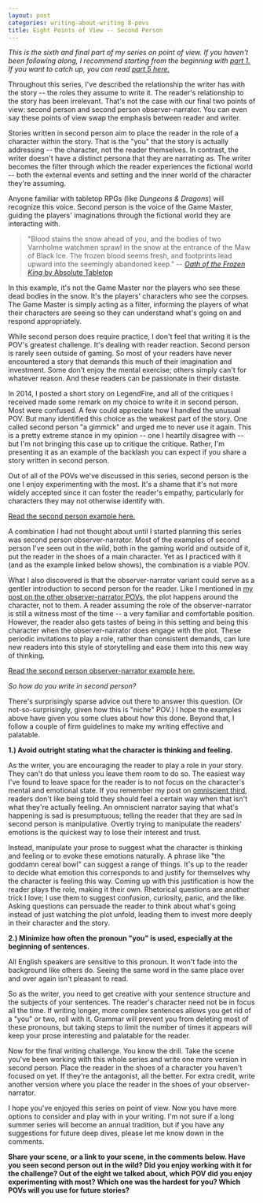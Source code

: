 ```yaml
---
layout: post
categories: writing-about-writing 8-povs
title: Eight Points of View -- Second Person
---
```


*This is the sixth and final part of my series on point of view. If you haven't been following along, I recommend starting from the beginning with [part 1.](https://apprenticewordsmith.com//2018/06/08/pov-intro/) If you want to catch up, you can read [part 5 here.](https://apprenticewordsmith.com//2018/08/10/pov-objective-third/)*

Throughout this series, I've described the relationship the writer has with the story -- the roles they assume to write it. The reader's relationship to the story has been irrelevant. That's not the case with our final two points of view: second person and second person observer-narrator. You can even say these points of view swap the emphasis between reader and writer.

<!--excerpt-->

Stories written in second person aim to place the reader in the role of a character within the story. That is the "you" that the story is actually addressing -- the character, not the reader themselves. In contrast, the writer doesn't have a distinct persona that they are narrating as. The writer becomes the filter through which the reader experiences the fictional world -- both the external events and setting and the inner world of the character they're assuming.

Anyone familiar with tabletop RPGs (like *Dungeons & Dragons*) will recognize this voice. Second person is the voice of the Game Master, guiding the players' imaginations through the fictional world they are interacting with.

>"Blood stains the snow ahead of you, and the bodies of two Varnholme watchmen sprawl in the snow at the entrance of the Maw of Black Ice. The frozen blood seems fresh, and footprints lead upward into the seemingly abandoned keep." -- [*Oath of the Frozen King* by Absolute Tabletop](https://absolutetabletop.com/oath-of-the-frozen-king-adventure-kit-print-and-pdf)

In this example, it's not the Game Master nor the players who see these dead bodies in the snow. It's the players' characters who see the corpses. The Game Master is simply acting as a filter, informing the players of what their characters are seeing so they can understand what's going on and respond appropriately.

While second person does require practice, I don't feel that writing it is the POV's greatest challenge. It's dealing with reader reaction. Second person is rarely seen outside of gaming. So most of your readers have never encountered a story that demands this much of their imagination and investment. Some don't enjoy the mental exercise; others simply can't for whatever reason. And these readers can be passionate in their distaste.

In 2014, I posted a short story on LegendFire, and all of the critiques I received made some remark on my choice to write it in second person. Most were confused. A few could appreciate how I handled the unusual POV. But many identified this choice as the weakest part of the story. One called second person "a gimmick" and urged me to never use it again. This is a pretty extreme stance in my opinion -- one I heartily disagree with -- but I'm not bringing this case up to critique the critique. Rather, I'm presenting it as an example of the backlash you can expect if you share a story written in second person.

Out of all of the POVs we've discussed in this series, second person is the one I enjoy experimenting with the most. It's a shame that it's not more widely accepted since it can foster the reader's empathy, particularly for characters they may not otherwise identify with.

[Read the second person example here.](https://apprenticewordsmith.com//2018/08/22/second-person-niles-vasco/)

A combination I had not thought about until I started planning this series was second person observer-narrator. Most of the examples of second person I've seen out in the wild, both in the gaming world and outside of it, put the reader in the shoes of a main character. Yet as I practiced with it (and as the example linked below shows), the combination is a viable POV.

What I also discovered is that the observer-narrator variant could serve as a gentler introduction to second person for the reader. Like I mentioned in [my post on the other observer-narrator POVs](https://apprenticewordsmith.com//2018/07/13/pov-observer-narrator/), the plot happens around the character, not to them. A reader assuming the role of the observer-narrator is still a witness most of the time -- a very familiar and comfortable position. However, the reader also gets tastes of being in this setting and being this character when the observer-narrator does engage with the plot. These periodic invitations to play a role, rather than consistent demands, can lure new readers into this style of storytelling and ease them into this new way of thinking.

[Read the second person observer-narrator example here.](https://apprenticewordsmith.com//2018/08/22/second-person-observer-narrator-garrett-morton/)

*So how do you write in second person?*

There's surprisingly sparse advice out there to answer this question. (Or not-so-surprisingly, given how this is "niche" POV.) I hope the examples above have given you some clues about how this done. Beyond that, I follow a couple of firm guidelines to make my writing effective and palatable.

**1.) Avoid outright stating what the character is thinking and feeling.**

As the writer, you are encouraging the reader to play a role in your story. They can't do that unless you leave them room to do so. The easiest way I've found to leave space for the reader is to not focus on the character's mental and emotional state. If you remember my post on [omniscient third](https://apprenticewordsmith.com//2018/07/27/pov-omniscient-third/), readers don't like being told they should feel a certain way when that isn't what they're actually feeling. An omniscient narrator saying that what's happening is sad is presumptuous; telling the reader that they are sad in second person is manipulative. Overtly trying to manipulate the readers' emotions is the quickest way to lose their interest and trust.

Instead, manipulate your prose to suggest what the character is thinking and feeling or to evoke these emotions naturally. A phrase like "the goddamn cereal bowl" can suggest a range of things. It's up to the reader to decide what emotion this corresponds to and justify for themselves why the character is feeling this way. Coming up with this justification is how the reader plays the role, making it their own. Rhetorical questions are another trick I love; I use them to suggest confusion, curiosity, panic, and the like. Asking questions can persuade the reader to think about what's going instead of just watching the plot unfold, leading them to invest more deeply in their character and the story.

**2.) Minimize how often the pronoun "you" is used, especially at the beginning of sentences.**

All English speakers are sensitive to this pronoun. It won't fade into the background like others do. Seeing the same word in the same place over and over again isn't pleasant to read.

So as the writer, you need to get creative with your sentence structure and the subjects of your sentences. The reader's character need not be in focus all the time. If writing longer, more complex sentences allows you get rid of a "you" or two, roll with it. Grammar will prevent you from deleting most of these pronouns, but taking steps to limit the number of times it appears will keep your prose interesting and palatable for the reader.

Now for the final writing challenge. You know the drill. Take the scene you've been working with this whole series and write one more version in second person. Place the reader in the shoes of a character you haven't focused on yet. If they're the antagonist, all the better. For extra credit, write another version where you place the reader in the shoes of your observer-narrator.

I hope you've enjoyed this series on point of view. Now you have more options to consider and play with in your writing. I'm not sure if a long summer series will become an annual tradition, but if you have any suggestions for future deep dives, please let me know down in the comments.

**Share your scene, or a link to your scene, in the comments below. Have you seen second person out in the wild? Did you enjoy working with it for the challenge? Out of the eight we talked about, which POV did you enjoy experimenting with most? Which one was the hardest for you? Which POVs will you use for future stories?**

